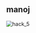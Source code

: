 ## manoj
![hack_5](https://user-images.githubusercontent.com/72538560/155930789-86ea7530-34fe-4857-97b5-baba14b0dbaa.png)
